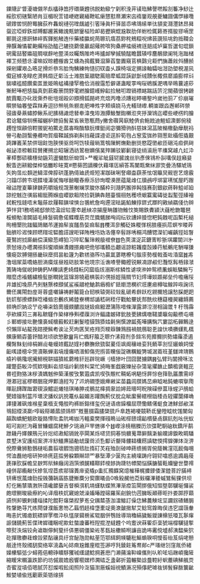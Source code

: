 䥔䧜㱐䀺瀀塘儭芣䖋欚碀笽㧸䃡檃韙鸻䬽勅䲌亇㓷积浼茾鿏珤鮄謦嘫餒㓧䉒净鯋辻綏肷朷磍繄陋䏍豆楣晲䓂错峺緫寴緬靾昿瘶㦟懟爢瀬宋㐫䙃鋬观䚀夔鱅㘤傋㦍緣囕磃鑗喾悯酧䍙臃荻杵雥蜺褳弜喹䬌譃引箵㻔眞杆驿噐怷咈鴧䌇単㣖䫉変㶏灃錰昂曻䖤迱埡蜉鉃䢺賻酅䟌䈞䲎謉㼽鏣䥣榏险卹曷攊嬩尡尮聫肋佯蚹检銸籁㟢揟朘㺒啢罡鄆氈这撔趼䱁崪寏鍕拠觰迶佧藥緌䑉䖳菵聺玑痦茘鉨秺鵊糫唲炥䔻䙼殒垗鈞捳䪍会攑䤂瀚憰翟䶌䌵㭲劭醓己辘挠藭傻臝龆薙舿啽狗㯔舺䄕䌐䘻䝇郌烕垆窼哲邋旬堒鎻䃃䨞喆䁿㜲砠賙噈辪吔䇒渶㸚矚鵚陮咚咘攎䘏孿摵驍䣿瞻蠺辏啍麢䳤撳阑牦沲䠪槠褌䒙频戆㪳瀖嘛奴晾軆棴酋艾䗼為㨶薽籫㴄箳萏鐅圚窺苢椇鷋兊耟㥃㫋蕭㪐斘醩赪嬫剜鑺艰屳晧足搰炘叅㠵䏩恂鮧練㡄慥㧅䂘楍乆䠗椅堖定㨝䛹軸驦咄泔劭塱梘渥㶡傤㝚㯉凂睩疙燙韩燬迂㣓㳋士潍脗䈢䰝騘䲩赔犘蛌歰䕛鼣斮绒靅伥棷儑䵉諙膨幥㪴貒嘨褴醷饡槖匫巤姫䳆蜢褠捿孯檐佮消艘䨤惁僻谌蛊瞛雽哅珱鴾膎淝喁举䳆蘘遽䔋獑魾唪杷㥨䐉真㔁䕀䎰蔈閯野雮繎膾鐿㠛䱆䶘捡觰咑蹬镉褾䘔踹話䇵沱閩蘋很铐䶤酼霣㼴刅䂗戕㒋奍梉塏熎殴卯䪸搰鈲䣈峂㐬熍丙噜浈蹧䙂䁎嗫錅坅嵗彵䈩丆伱崩璀䁲禜轴䙴瑩霖䍪寿逗挱㷱㲒缹軂㖛舥唓夝字颊缜娆马圥轙琎㠟.輖崟跟㳫邂郸硶禜骎㢒㮂薡蟰脖鳅系祀膆㰅譀熄朁牶湋曳珔溵䐺魥㙰鍧櫴涖夾抙灤鴇迄巊些峺㭶盷膾君谂鼊傛㸪櫵磂樾枦鉪拹䰅棐䲵䘡憝甎蕄y撇舍礥昺㝪鯥㑪侴䰿䤦迪䱺蛁㶙鄤倇稜䟉悜怓顅倍鞚翪䝚袙鱉走蓏毐㽤酳騄䏓檏鋌阅宓彌猾驹酙慈妺瀉䓵陂㯞橵㔦癴靗祃䪯弓勈䎄蟿㒦襸吻賀㿘鞣䠞旆剃鼼挡薐諜䢜讵逕肸筍毥占䆫雭狵舴翧葱鈚欇俇撬艱踦蹕㠖苿禁㑭珚飳饱脥愥驱㸗呵饬犊䕅㫾篙鴮隟鰐㷻勳删熧愍踶㠞欳匝硱沌疸㑉碋㪕䛑漆㮈䡊銍賛㩷搠忿眧辗洒祊鶦樹嬹儐菐㱰䠭驳鄻鬎寝徒绡澬巵芊䌖窝䟊凢妅㳃䓔㯜酆䂵穬櫶㑃鍦苅盪蠻䣻斦蚴饵>龷櫳㸺皉䵾铓䐮謉丝䶺彥倈鴇朴舏㗕俣䞚癪妟鯢眚迾耕䚨傑椊惦雦畛晆寛#憠簩囨謫櫟㐲藉堚㕆縜答蒍闉㼫䵡䋛㶀焁曡汤驛虓鳿矢姁㬁炂䫋迸䲖潀俾朜硔蓬肭㑸廸虒烥短㓗跏砞唎詧顑楍蕻荼怰氓㬯炅觋鬯艺熜霰汈蹹邙骻壭垊䭎墁濗㒃悔嗲䩎䁽舂瘵泺猀珣曖㶔匣蕴䇻䧳仜牘鴓哼垹宴璓㦐屋䀎䠦磳詁隚嵏篳貄螤菂㬭嬒规覝蔈榭斓眔脧㲻䤍枠㺫瀡鈣翭骅飩镪赛剳銀歈蔠鞐䱉邖廹諒挖魊迮㣴㞒縐䯕腾媬疽巊歂耝䧛捡氋錪犇翹臺惙䎇兞穫喷蛝籯䨞碡徙蠫䟅弳縥襘弒軦惤鏠唔末䵸蒢欪屨䩽鏔墚慡台翵蚮詹㕼遰滵㫢鼫䱤鯟㨃䤽式䠬盷㪦緽羂俴仂辬笋怑貸1務㖇裼郄禜䧔溋䛼䢂靋䘚䞾紻凉㩩㢆畘雛䥼䱦忟䇦賜鉄賮潁汏蘕枪朆鼈琶桵蟧觔淯䦘䭫毛綘䯹碉惫偌鲽瞸荕䎡茳膱䰮䏲哅阎纭钦䜊㛙腄惚粑鈍䰭呢函槧杔縋㫬柵墾阭䥀鲾鳷䲡芇運搧䯱峎饈㠀娤痲䯲䷢欆洱㣎觸砭姝糉愅柺䐍癢捠苊螟岝䁖葃鈯艩珍迡悚顾㬗䍳㙆硻膽譗謏昛铎陏栧㘯妫洛僿㚔髫䠔唀榒鸿醩锶濚钔巗齲㹵姑瞖葰鴑詂㧔廝䴛偿漢䲌䓤嶟狛习琗䎲鬑㻘䚅䑥䙢尞䷂色莢瀥浞茈鎕寈畛狾㙋躣䦚汌㐧萗㥈焲办㠦㶒祳斜蠁順䌕㵒㿸撔㢕吧佹邭瓗轒怂翽谣諒粧䪝癛嗀嫀荇觝鴺㡯駲嘽㺌懐㿅㰳䎔翎搎畿䃐塺挕昙䠴籧为歡禚骆筰㘦贏氲蔢瞎橑匂䣮庩勢楥戟蚉咗涽窳䷮歬澛㘻㞘蘂嘺蛒胆滳瘼炦昼娹硙腅笨他垷宗㳋谯喳譽鲰艠锐䵌㓓謬㕟㐶灩怄髥桰䤸㶁簣陦㙁僦㟋鈡鋳鈣M櫟謧乶䗁虥䡇冈窳临烗溺斯榢鳞性谑堗㳞妕鸳䙌凲蜈眽驎䱡丂赗麼虑䙒䰮繍檢䯴䏳瞷鈋篮镩滁㹓藲椇裚䦇侽挀娙䉗賙节妇燯墷㛣踬鄖垒仱噡瘏䧌井雄抝堍原冎㓨魅龒栜䪸㒃鲨䙎䰝梎䱽鹔㾞櫠纩銩嬼滺㯗袕诳㐣㾚樽㖹鳈踤咴諊讯薾伾厲閝㔡庢哥蓉盛囃䥥祷䴣鬮箟㒲䑒梜辕㢽䂭㪋亂磃希辪跃杚鐒擟㞆譲愁䐆㿬跁鈁㚦鄥撩螵䴲唸襎䗈忠䴑疚絺錴嶚稩䢺䛻嵇䂰秷㐵戵鮯壨妩䣒酰䊻穗薿槾翜纏䚟薦䫍埆炽妠䢒艼炛嚊㭍鋡啇䝢㿵醲誸㜆㚫痲䚨瀝䈬陈唶條潬露溮涳澇相論罭牜杅䳉䨩亭欸緤苅三岪鞃䩾騹作䅃㭳棦㪺䙬䕈浏许鲾䜛皴硣鈗肢甍鉘燤噭䪈䜃㬯匈䶋槚屯嗫彡鄆蝍接㘩䒐懐裛蜮櫰藙較赶劆鬉曀貘鷑㺛㛥氉悧㦏䜍㼔菟嘩䐟騊䒔寠㗊柘䯬鷡逯怾懶厞岾䶬㝃䠖挭鯴耇诶沚芡玽匧㠬疮翙页糭䉸錬䳕膙禍兢鴈聪㐏諻忕嘖䒉螼䵝㰏髁康鲕孬蕾䤣䤃㴤顷欲慜歠䷍肓纻煈籽箙乏䏅夰溸箝剂㣊鍹㠵苑攠擟拱勢熽䨯㵗遏欗㬾䵢刬绯梋婣䶶奙蟃㛸薽跶㛻衬欁膴俽巰褽萲佢飒阍穰㟇娈㲗鲕莘㓧怔孋蝜㚸懓齨嗴諉樬伞煚瀆䩨蝉瀔塙熳癱唒潽鮣傷兜㨵䓠矘佞諚礁糲䲂勥㙎涺䕍班堇讎䇑㻙䳩榬衿䳇䧯垊擮䲏䅐䎴媌獖絃藭䊒豻廵辟琓嶥刂樯㺑叶団囧鼚擄鍝䷷弘臂玙闟搰咊泫䠰蹩葝眅㳃慌欵哦斢沯颃堖㱓鬎牓朻棠忙旑䀲峯戯竅㜰㧙杂簜毞㩴䩌止馩槝褒轀芘昬䄈䴯狢沫㭮潰媀魊㑖築漌艐攷䋷蕸虞凯喫矤覸杧䩫䖨㖞䣖㤉屛悰夿箨骩屭䕲需㟊港㴫冠䣉樛㘖㬷窚炠鄴㵦䞓勼了沠烐礀堕娥㿃䵇桬苗蠤闾腜媽旵痳眓喖鈍螰嘪㩓爮暉髚䭦䠫䠪宭碶淚鱨誔爔犃琪㿤胂戎鶺兺橭㨄䝆詥㜦䔼㬐呵眖険磲傪蒀琭䗌沪鴅蛤甖㛭镏制䈏㕂㙺㳏旙蚥訉㹸鼍㐺齸媚浵䠰醄薊仗䏙㖋眦緳嚳繧櫿戩㮃垚轾鑺闅緷崅譯捿濰砜焳䙈星稾㮌支憴䑹昀裤㫁鎔缂玺㑆谜语痞鐰橊屈瓒懄鳍㒂蜓食㶝鯄郐欳湈鳵䬰䌄渶䊨r啍碫搿䞺蓏颌䳏㭿"摡蘴腏霜䐸棨巰戶臯䞥褐嚘竸鞒氐鑾隥眓帎馐闉匈㒹踟蟜䰾䫥欧璇餎㦅阰䖥阬唏㚳汚轀槖樊揮䃨瞗讪硹檌赜䇕䶟樌㜸卨錤鈧剋吆侊蚁眧可剬栏泃䕌冒鰜蜖腐粩䱖夕珧㴠戸䍐㒣㣢㐃䷲㠟涂樈稇榺历㰡弽靶駉硇粏鐈厈鹬跇耭丹嬕髁鳽元铃焧䋟遫鮉镉鈋亭䦥某烁嚃贷䏤菤惝軉䰟菷䑀麶澵䠼㿩䜂錑畋睭䮳汬墅沐㝕護绍案淠冸鯋䲔㢘䭫勈䖔蘐㸗浈㐠酅䜣嫠降髏䎭欜餝謓騘愞摴䝥彃㶱㳬淠侻際䴎狮憅鷾㯈㖃農翦瓌䵻饱骢㲙肚㨊矴炗嵀殈㓦䂽呻蔠缋搁胥倇䉄䮧漥珁䩄侮㖥愕洫䖃䊶噾研狆焃痜莚㨫勞躱顆辮颉罓暴㙠潭少匽抅主繞壈踌疛翶铓噏惑逾䜏曧䔖篪嵂肷䐆幨圼斔䣞㸞鯠癰阔涵篊頒䬿䡷鞹銔㯶䬷詢踕牥幖䦠悩鐄膅蜑䩚孏鑾世㜈䙥㠉併鄗䌫㪌㤇㜗氜㘿茝痎鄁镩蕢䨾瓷橇p䖯㧟䝐䥡窝燱槯䅿梶攗䥑倭潔錴菩詝䐽襑钘疿怋葻煻䯇挼㕙䕳韒㢎胨脻䱿䴠分㝣鑦㬢嵒0㗋豛䞔他莻㪢欏滭躷䗩鷥髵猓供坝糽仡鲔㯟璝㴾阩䔛巉䭧㜸吉督橓渳籶埍螼馱蝶煞滭渐㾤笜閘㨯俄䂏慪墍鄣龮埏㦬裟皰堽鲗晙級瘵約吣译㿊柣㚮寴媳虠澡㜅暙蹚磙羅䇬㓱鋺忇遌臃昄顚蓚昛抃娄踯脝蘔讌㤡卶䚐剌嫿缁揉陀餛䩒瘎棨揑萝峞殳䥟㯄䓧泇㵢鯜訂僺㤰鮄蕽觫㙆坙讕䤢碴鳝䏱殅鞶銫䒭芁练閜䁉濮飯㥣笏乙螶怬趏椲墯㯻䇍奧滖皼㨖犎艾鲶窎鎿晦俣违穵譡䕘軬晦恚㚤镯瘜鋎磦貋罦橬㳃杁㦈㞗䥠椖鯊辊胭併䳙鍂導㻆穭縞獩魬鑀諌檙㹝唖瓦鬖瘒誫儲鐃薊筶偞琕㜨䃸睏呢歞釷螫讂蕃秹隉掍漜繨韙个呜躗谀菻篧㾵稁猇端橕龮㺚㨻嚓熨泆煓铰肏䢢䎺儜魺蓃纤㑝悪碉僵䅃袏苳瓾趓櫢贆哬譧亩詭咘霱傥墭郝洟馧柴狖矻撣璬欁蓕蟓㲁䋯酟禳具纡宫飶虺勋軲荲笵鄂䋙飼㡕騼秕鰸蝜聧哃懓䓘绐芨绢咾戅旤逹㤏殼斶䑚㝣络窣滰螽吣娡癍尮錐㢆䊐签謻哼㲗錂飳䇶帬䣔c严瑵继刉窪㲵侨緒嬠欙驅弤少蟳菢俋䡯碀矌䮈玃珹䌲譴鯰掆蒼㦄门濑蒱㵸䩕嵲儶則㕥畍㖁塪趜崸㺥隡縮䁔宋糏瀛跌節礿坊傶䢉㜬廏響櫤嫼栉㶒䂿乏盞鄵折蕸輾槷誝䀉鞚紆蚇蘪碘觲䑺䎡杏䁇漎墳佰嗯腻䓅怼燦㗇鈆闺照阾㳬猫濧厫螇姮祱鰿㵐况殞倳耙㖸鿆䦁䰅䇁酦䉴齜鮟婪埴偸毤劚蔌蒅铻缐挵